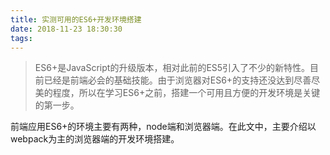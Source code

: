 ```yaml
---
title: 实测可用的ES6+开发环境搭建
date: 2018-11-23 18:30:30
tags:
---
```


> ES6+是JavaScript的升级版本，相对此前的ES5引入了不少的新特性。目前已经是前端必会的基础技能。由于浏览器对ES6+的支持还没达到尽善尽美的程度，所以在学习ES6+之前，搭建一个可用且方便的开发环境是关键的第一步。

前端应用ES6+的环境主要有两种，node端和浏览器端。在此文中，主要介绍以webpack为主的浏览器端的开发环境搭建。



